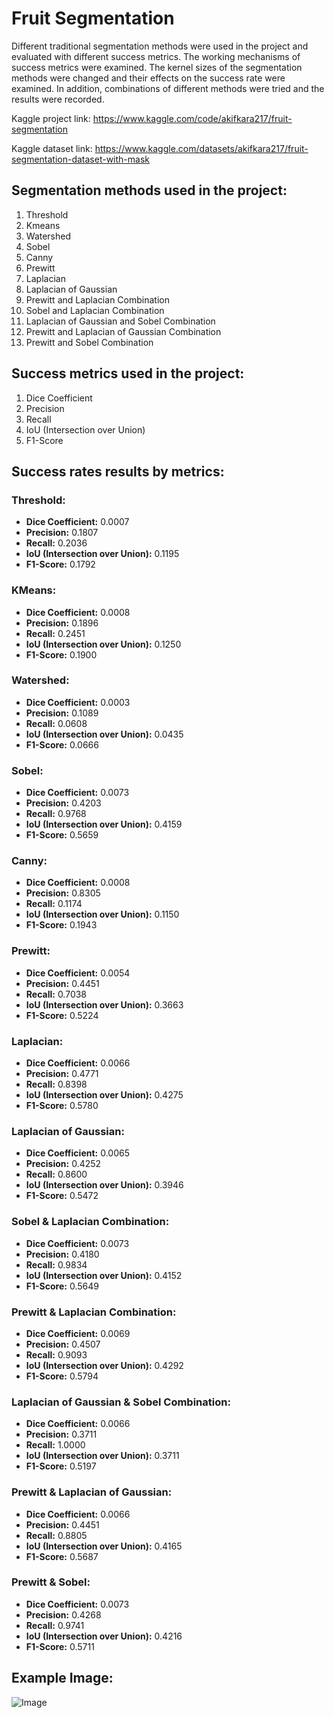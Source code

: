 # Fruit Segmentation

Different traditional segmentation methods were used in the project and evaluated with different success metrics. The working mechanisms of success metrics were examined. The kernel sizes of the segmentation methods were changed and their effects on the success rate were examined. In addition, combinations of different methods were tried and the results were recorded.

Kaggle project link: https://www.kaggle.com/code/akifkara217/fruit-segmentation

Kaggle dataset link: https://www.kaggle.com/datasets/akifkara217/fruit-segmentation-dataset-with-mask

## Segmentation methods used in the project:
1. Threshold  
2. Kmeans  
3. Watershed  
4. Sobel  
5. Canny  
6. Prewitt  
7. Laplacian  
8. Laplacian of Gaussian  
9. Prewitt and Laplacian Combination  
10. Sobel and Laplacian Combination  
11. Laplacian of Gaussian and Sobel Combination  
12. Prewitt and Laplacian of Gaussian Combination  
13. Prewitt and Sobel Combination

## Success metrics used in the project:
1. Dice Coefficient
2. Precision
3. Recall
4. IoU (Intersection over Union)
5. F1-Score


## Success rates results by metrics:
### Threshold:
- **Dice Coefficient:** 0.0007  
- **Precision:** 0.1807  
- **Recall:** 0.2036  
- **IoU (Intersection over Union):** 0.1195  
- **F1-Score:** 0.1792  

### KMeans:
- **Dice Coefficient:** 0.0008  
- **Precision:** 0.1896  
- **Recall:** 0.2451  
- **IoU (Intersection over Union):** 0.1250  
- **F1-Score:** 0.1900  

### Watershed:
- **Dice Coefficient:** 0.0003  
- **Precision:** 0.1089  
- **Recall:** 0.0608  
- **IoU (Intersection over Union):** 0.0435  
- **F1-Score:** 0.0666  

### Sobel:
- **Dice Coefficient:** 0.0073  
- **Precision:** 0.4203  
- **Recall:** 0.9768  
- **IoU (Intersection over Union):** 0.4159  
- **F1-Score:** 0.5659  

### Canny:
- **Dice Coefficient:** 0.0008  
- **Precision:** 0.8305  
- **Recall:** 0.1174  
- **IoU (Intersection over Union):** 0.1150  
- **F1-Score:** 0.1943  

### Prewitt:
- **Dice Coefficient:** 0.0054  
- **Precision:** 0.4451  
- **Recall:** 0.7038  
- **IoU (Intersection over Union):** 0.3663  
- **F1-Score:** 0.5224  

### Laplacian:
- **Dice Coefficient:** 0.0066  
- **Precision:** 0.4771  
- **Recall:** 0.8398  
- **IoU (Intersection over Union):** 0.4275  
- **F1-Score:** 0.5780  

### Laplacian of Gaussian:
- **Dice Coefficient:** 0.0065  
- **Precision:** 0.4252  
- **Recall:** 0.8600  
- **IoU (Intersection over Union):** 0.3946  
- **F1-Score:** 0.5472  

### Sobel & Laplacian Combination:
- **Dice Coefficient:** 0.0073  
- **Precision:** 0.4180  
- **Recall:** 0.9834  
- **IoU (Intersection over Union):** 0.4152  
- **F1-Score:** 0.5649  

### Prewitt & Laplacian Combination:
- **Dice Coefficient:** 0.0069  
- **Precision:** 0.4507  
- **Recall:** 0.9093  
- **IoU (Intersection over Union):** 0.4292  
- **F1-Score:** 0.5794  

### Laplacian of Gaussian & Sobel Combination:
- **Dice Coefficient:** 0.0066  
- **Precision:** 0.3711  
- **Recall:** 1.0000  
- **IoU (Intersection over Union):** 0.3711  
- **F1-Score:** 0.5197  

### Prewitt & Laplacian of Gaussian:
- **Dice Coefficient:** 0.0066  
- **Precision:** 0.4451  
- **Recall:** 0.8805  
- **IoU (Intersection over Union):** 0.4165  
- **F1-Score:** 0.5687  

### Prewitt & Sobel:
- **Dice Coefficient:** 0.0073  
- **Precision:** 0.4268  
- **Recall:** 0.9741  
- **IoU (Intersection over Union):** 0.4216  
- **F1-Score:** 0.5711  

## Example Image: 
![Image](https://github.com/user-attachments/assets/243a9398-a4cb-43ed-8059-9311f56d3fb8)


